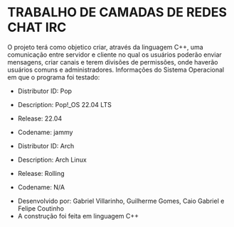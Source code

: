# TRABALHO DE CAMADAS DE REDES CHAT IRC
O projeto terá como objetico criar, através da linguagem C++, uma comunicação entre servidor e cliente no qual os usuários poderão enviar mensagens, criar canais e terem divisões de permissões, onde haverão usuários comuns e administradores.
 Informações do Sistema Operacional em que o programa foi testado:
* Distributor ID:	Pop                  
* Description:	Pop!_OS 22.04 LTS
* Release:	22.04
* Codename:	jammy

* Distributor ID: Arch
* Description: Arch Linux
* Release: Rolling
* Codename: N/A
 
 - Desenvolvido por: Gabriel Villarinho, Guilherme Gomes, Caio Gabriel e Felipe Coutinho
 - A construção foi feita em linguagem C++
